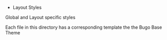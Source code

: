 * Layout Styles

Global and Layout specific styles

Each file in this directory has a corresponding template the the Bugo Base Theme

